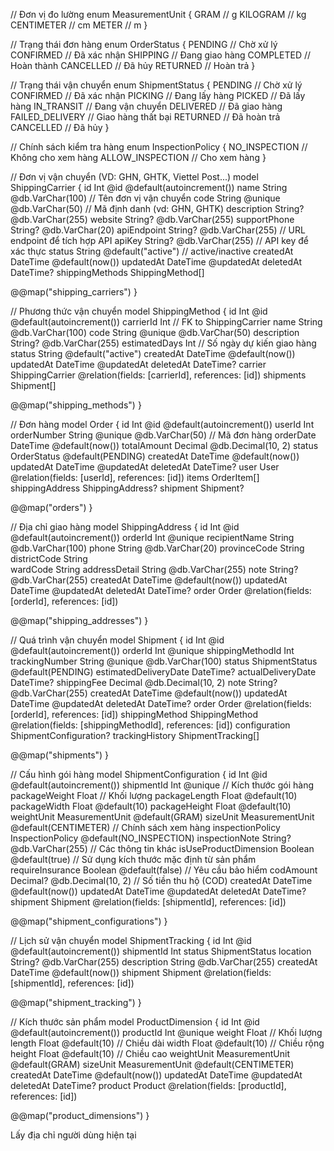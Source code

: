 // Đơn vị đo lường
enum MeasurementUnit {
  GRAM       // g
  KILOGRAM   // kg
  CENTIMETER // cm
  METER      // m
}

// Trạng thái đơn hàng
enum OrderStatus {
  PENDING         // Chờ xử lý
  CONFIRMED       // Đã xác nhận
  SHIPPING        // Đang giao hàng
  COMPLETED       // Hoàn thành
  CANCELLED       // Đã hủy
  RETURNED        // Hoàn trả
}

// Trạng thái vận chuyển
enum ShipmentStatus {
  PENDING          // Chờ xử lý
  CONFIRMED        // Đã xác nhận
  PICKING          // Đang lấy hàng
  PICKED           // Đã lấy hàng
  IN_TRANSIT       // Đang vận chuyển
  DELIVERED        // Đã giao hàng
  FAILED_DELIVERY  // Giao hàng thất bại
  RETURNED         // Đã hoàn trả
  CANCELLED        // Đã hủy
}

// Chính sách kiểm tra hàng
enum InspectionPolicy {
  NO_INSPECTION    // Không cho xem hàng
  ALLOW_INSPECTION // Cho xem hàng
}

// Đơn vị vận chuyển (VD: GHN, GHTK, Viettel Post...)
model ShippingCarrier {
  id              Int       @id @default(autoincrement())
  name            String    @db.VarChar(100)  // Tên đơn vị vận chuyển
  code            String    @unique @db.VarChar(50)  // Mã định danh (vd: GHN, GHTK)
  description     String?   @db.VarChar(255)
  website         String?   @db.VarChar(255)
  supportPhone    String?   @db.VarChar(20)
  apiEndpoint     String?   @db.VarChar(255)  // URL endpoint để tích hợp API
  apiKey          String?   @db.VarChar(255)  // API key để xác thực
  status          String    @default("active") // active/inactive
  createdAt       DateTime  @default(now())
  updatedAt       DateTime  @updatedAt
  deletedAt       DateTime?
  shippingMethods ShippingMethod[]

  @@map("shipping_carriers")
}

// Phương thức vận chuyển
model ShippingMethod {
  id              Int       @id @default(autoincrement())
  carrierId       Int       // FK to ShippingCarrier
  name            String    @db.VarChar(100)
  code            String    @unique @db.VarChar(50)
  description     String?   @db.VarChar(255)
  estimatedDays   Int       // Số ngày dự kiến giao hàng
  status          String    @default("active")
  createdAt       DateTime  @default(now())
  updatedAt       DateTime  @updatedAt
  deletedAt       DateTime?
  carrier         ShippingCarrier @relation(fields: [carrierId], references: [id])
  shipments       Shipment[]

  @@map("shipping_methods")
}

// Đơn hàng
model Order {
  id              Int         @id @default(autoincrement())
  userId          Int
  orderNumber     String      @unique @db.VarChar(50)  // Mã đơn hàng
  orderDate       DateTime    @default(now())
  totalAmount     Decimal     @db.Decimal(10, 2)
  status          OrderStatus @default(PENDING)
  createdAt       DateTime    @default(now())
  updatedAt       DateTime    @updatedAt
  deletedAt       DateTime?
  user            User        @relation(fields: [userId], references: [id])
  items           OrderItem[]
  shippingAddress ShippingAddress?
  shipment        Shipment?

  @@map("orders")
}

// Địa chỉ giao hàng
model ShippingAddress {
  id              Int       @id @default(autoincrement())
  orderId         Int       @unique
  recipientName   String    @db.VarChar(100)
  phone           String    @db.VarChar(20)
  provinceCode    String
  districtCode    String  
  wardCode        String
  addressDetail   String    @db.VarChar(255)
  note            String?   @db.VarChar(255)
  createdAt       DateTime  @default(now())
  updatedAt       DateTime  @updatedAt
  deletedAt       DateTime?
  order           Order     @relation(fields: [orderId], references: [id])

  @@map("shipping_addresses")
}

// Quá trình vận chuyển
model Shipment {
  id                    Int       @id @default(autoincrement())
  orderId               Int       @unique
  shippingMethodId      Int
  trackingNumber        String    @unique @db.VarChar(100)
  status                ShipmentStatus @default(PENDING)
  estimatedDeliveryDate DateTime?
  actualDeliveryDate    DateTime?
  shippingFee           Decimal   @db.Decimal(10, 2)
  note                  String?   @db.VarChar(255)
  createdAt             DateTime  @default(now())
  updatedAt             DateTime  @updatedAt
  deletedAt             DateTime?
  order                 Order     @relation(fields: [orderId], references: [id])
  shippingMethod        ShippingMethod @relation(fields: [shippingMethodId], references: [id])
  configuration         ShipmentConfiguration?
  trackingHistory       ShipmentTracking[]

  @@map("shipments")
}

// Cấu hình gói hàng
model ShipmentConfiguration {
  id                Int       @id @default(autoincrement())
  shipmentId        Int       @unique
  // Kích thước gói hàng
  packageWeight     Float     // Khối lượng
  packageLength     Float     @default(10)
  packageWidth      Float     @default(10)
  packageHeight     Float     @default(10)
  weightUnit        MeasurementUnit @default(GRAM)
  sizeUnit          MeasurementUnit @default(CENTIMETER)
  // Chính sách xem hàng
  inspectionPolicy  InspectionPolicy @default(NO_INSPECTION)
  inspectionNote    String?   @db.VarChar(255)
  // Các thông tin khác
  isUseProductDimension Boolean @default(true) // Sử dụng kích thước mặc định từ sản phẩm
  requireInsurance     Boolean @default(false) // Yêu cầu bảo hiểm
  codAmount           Decimal?  @db.Decimal(10, 2) // Số tiền thu hộ (COD)
  createdAt           DateTime  @default(now())
  updatedAt           DateTime  @updatedAt
  deletedAt           DateTime?
  shipment            Shipment   @relation(fields: [shipmentId], references: [id])

  @@map("shipment_configurations")
}

// Lịch sử vận chuyển
model ShipmentTracking {
  id          Int       @id @default(autoincrement())
  shipmentId  Int
  status      ShipmentStatus
  location    String?   @db.VarChar(255)
  description String    @db.VarChar(255)
  createdAt   DateTime  @default(now())
  shipment    Shipment  @relation(fields: [shipmentId], references: [id])

  @@map("shipment_tracking")
}

// Kích thước sản phẩm
model ProductDimension {
  id          Int       @id @default(autoincrement())
  productId   Int       @unique
  weight      Float     // Khối lượng
  length      Float     @default(10) // Chiều dài
  width       Float     @default(10) // Chiều rộng
  height      Float     @default(10) // Chiều cao
  weightUnit  MeasurementUnit @default(GRAM)
  sizeUnit    MeasurementUnit @default(CENTIMETER)
  createdAt   DateTime  @default(now())
  updatedAt   DateTime  @updatedAt
  deletedAt   DateTime?
  product     Product   @relation(fields: [productId], references: [id])

  @@map("product_dimensions")
}



Lấy địa chỉ người dùng hiện tại 